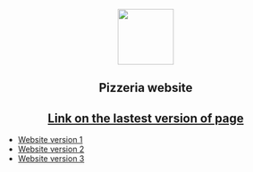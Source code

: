 <p align="center"><img src="https://avatanplus.com/files/resources/original/5d5155a97b06d16c85b69e20.png" width="100"></p>
<h2 align="center">Pizzeria website</h2>
<h2 align="center"><a href="https://kkouly.github.io/JS-Pizzeria/Pizza-v-3">Link on the lastest version of page</a></h2>  	

- [Website version 1](https://kkouly.github.io/JS-Pizzeria/Pizza-v-1)
- [Website version 2](https://kkouly.github.io/JS-Pizzeria/Pizza-v-2)
- [Website version 3](https://kkouly.github.io/JS-Pizzeria/Pizza-v-3)

